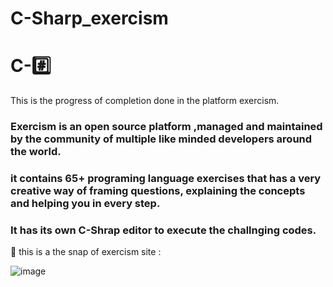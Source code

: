 # C-Sharp_exercism
<h1>                            C-#️⃣                          </h1>

This is the progress of completion done in the platform exercism.
### Exercism is an open source platform ,managed and maintained by the community of multiple like minded developers around the world.
### it contains 65+ programing language exercises that has a very creative way of framing questions, explaining the concepts and helping you in every step.
### It has its own C-Shrap editor to execute the challnging codes.
📸 this is a the snap of exercism site :

![image](https://github.com/koushhik/C-Sharp_exercism/assets/54579643/70c2c29a-a5e2-4dd6-b092-fa771d8b7efd)

